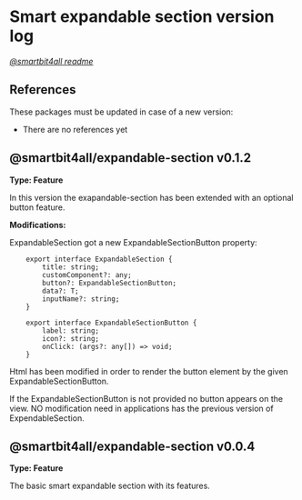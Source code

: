 # Smart expandable section version log

[_@smartbit4all readme_](../../README.md)

## References

These packages must be updated in case of a new version:

- There are no references yet

## @smartbit4all/expandable-section v0.1.2

**Type: Feature**

In this version the exapandable-section has been extended with an optional button feature.

**Modifications:**

ExpandableSection got a new ExpandableSectionButton property:

        export interface ExpandableSection {
            title: string;
            customComponent?: any;
            button?: ExpandableSectionButton;
            data?: T;
            inputName?: string;
        }

        export interface ExpandableSectionButton {
            label: string;
            icon?: string;
            onClick: (args?: any[]) => void;
        }

Html has been modified in order to render the button element by the given ExpandableSectionButton.

If the ExpandableSectionButton is not provided no button appears on the view. NO modification need in applications has the previous version of ExpendableSection.

## @smartbit4all/expandable-section v0.0.4

**Type: Feature**

The basic smart expandable section with its features.
